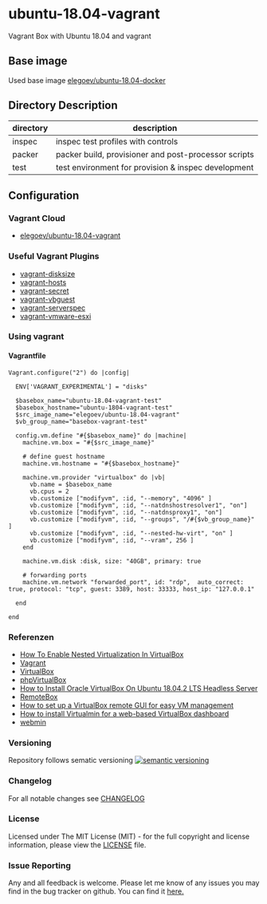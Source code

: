 # ubuntu-18.04-vagrant

Vagrant Box with Ubuntu 18.04 and vagrant

## Base image

Used base image [elegoev/ubuntu-18.04-docker](https://app.vagrantup.com/elegoev/boxes/ubuntu-18.04-docker)

## Directory Description

| directory | description                                          |
|-----------|------------------------------------------------------|
| inspec    | inspec test profiles with controls                   |
| packer    | packer build, provisioner and post-processor scripts |
| test      | test environment for provision & inspec development  |

## Configuration

### Vagrant Cloud

- [elegoev/ubuntu-18.04-vagrant](https://app.vagrantup.com/elegoev/boxes/ubuntu-18.04-vagrant)

### Useful Vagrant Plugins

- [vagrant-disksize](https://github.com/sprotheroe/vagrant-disksize)
- [vagrant-hosts](https://github.com/oscar-stack/vagrant-hosts)
- [vagrant-secret](https://github.com/tcnksm/vagrant-secret)
- [vagrant-vbguest](https://github.com/dotless-de/vagrant-vbguest)
- [vagrant-serverspec](https://github.com/vvchik/vagrant-serverspec)
- [vagrant-vmware-esxi](https://github.com/josenk/vagrant-vmware-esxi)

### Using vagrant

#### Vagrantfile

    Vagrant.configure("2") do |config|

      ENV['VAGRANT_EXPERIMENTAL'] = "disks"

      $basebox_name="ubuntu-18.04-vagrant-test"
      $basebox_hostname="ubuntu-1804-vagrant-test"
      $src_image_name="elegoev/ubuntu-18.04-vagrant"
      $vb_group_name="basebox-vagrant-test"

      config.vm.define "#{$basebox_name}" do |machine|
        machine.vm.box = "#{$src_image_name}"
    
        # define guest hostname
        machine.vm.hostname = "#{$basebox_hostname}"

        machine.vm.provider "virtualbox" do |vb|
          vb.name = $basebox_name
          vb.cpus = 2
          vb.customize ["modifyvm", :id, "--memory", "4096" ]
          vb.customize ["modifyvm", :id, "--natdnshostresolver1", "on"]
          vb.customize ["modifyvm", :id, "--natdnsproxy1", "on"]
          vb.customize ["modifyvm", :id, "--groups", "/#{$vb_group_name}" ]
          vb.customize ["modifyvm", :id, "--nested-hw-virt", "on" ]
          vb.customize ["modifyvm", :id, "--vram", 256 ]
        end

        machine.vm.disk :disk, size: "40GB", primary: true
  
        # forwarding ports
        machine.vm.network "forwarded_port", id: "rdp",  auto_correct: true, protocol: "tcp", guest: 3389, host: 33333, host_ip: "127.0.0.1"

      end   

    end

### Referenzen

- [How To Enable Nested Virtualization In VirtualBox](https://ostechnix.com/how-to-enable-nested-virtualization-in-virtualbox/)
- [Vagrant](https://www.vagrantup.com/)
- [VirtualBox](https://www.virtualbox.org/)
- [phpVirtualBox](https://sourceforge.net/p/phpvirtualbox/wiki/Home/#setting-up-virtualbox)
- [How to Install Oracle VirtualBox On Ubuntu 18.04.2 LTS Headless Server](https://ostechnix.com/install-oracle-virtualbox-ubuntu-16-04-headless-server/)
- [RemoteBox](https://remotebox.knobgoblin.org.uk)
- [How to set up a VirtualBox remote GUI for easy VM management](https://www.techrepublic.com/article/how-to-set-up-a-virtualbox-remote-gui-for-easy-vm-management/)
- [How to install Virtualmin for a web-based VirtualBox dashboard](https://www.techrepublic.com/article/how-to-install-virtualmin-for-a-web-based-virtualbox-dashboard/)
- [webmin](https://www.webmin.com/)

### Versioning

Repository follows sematic versioning  [![semantic versioning](https://img.shields.io/badge/semver-2.0.0-green.svg)](http://semver.org)

### Changelog

For all notable changes see [CHANGELOG](https://github.com/elegoev/basebox-ubuntu-18.04-rancher/blob/master/CHANGELOG.md)

### License

Licensed under The MIT License (MIT) - for the full copyright and license information, please view the [LICENSE](https://github.com/elegoev/basebox-ubuntu-18.04-rancher/blob/master/LICENSE) file.

### Issue Reporting

Any and all feedback is welcome.  Please let me know of any issues you may find in the bug tracker on github. You can find it [here.](https://github.com/elegoev/basebox-ubuntu-18.04-rancher/issues)
